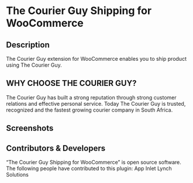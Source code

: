 # The Courier Guy Shipping for WooCommerce
## Description
The Courier Guy extension for WooCommerce enables you to ship product using The Courier Guy.

## WHY CHOOSE THE COURIER GUY?
The Courier Guy has built a strong reputation through strong customer relations and effective personal service. Today The Courier Guy is trusted, recognized and the fastest growing courier company in South Africa.

## Screenshots

## Contributors & Developers
“The Courier Guy Shipping for WooCommerce” is open source software. The following people have contributed to this plugin:
App Inlet
Lynch Solutions
